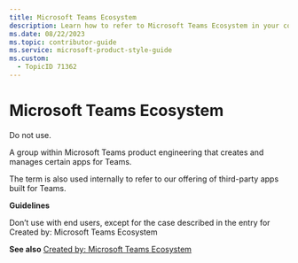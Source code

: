 ```yaml
---
title: Microsoft Teams Ecosystem
description: Learn how to refer to Microsoft Teams Ecosystem in your content.
ms.date: 08/22/2023
ms.topic: contributor-guide
ms.service: microsoft-product-style-guide
ms.custom:
  - TopicID 71362
---
```



# Microsoft Teams Ecosystem

Do not use.

A group within Microsoft Teams product engineering that creates and manages certain apps for Teams.

The term is also used internally to refer to our offering of third-party apps built for Teams.

**Guidelines**

Don’t use with end users, except for the case described in the entry for Created by: Microsoft Teams Ecosystem

**See also** [Created by: Microsoft Teams Ecosystem](~/teams-style-guide/a-z-word-list/c/created-by-microsoft-teams-ecosystem.md)

